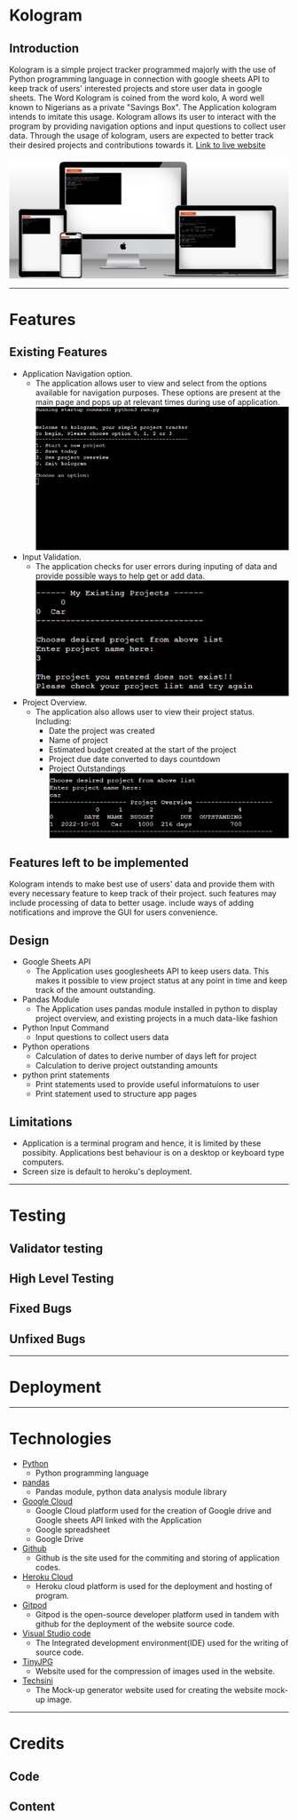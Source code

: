 # Kologram

## Introduction
Kologram is a simple project tracker programmed majorly with the use of Python programming language in connection with google sheets API to keep track of users' interested projects and store user data in google sheets. The Word Kologram is coined from the word kolo, A word well known to Nigerians as a private "Savings Box". The Application kologram intends to imitate this usage. Kologram allows its user to interact with the program by providing navigation options and input questions to collect user data. Through the usage of kologram, users are expected to better track their desired projects and contributions towards it.
[Link to live website](https://flo-kologram.herokuapp.com/ "visit website")

![Kologram](./assets/images/kologram%20mockup-c.png "Kologram Mockup")

---
# Features

## Existing Features
* Application Navigation option.
    * The application allows user to view and select from the options available for navigation purposes. These options are present at the main page and pops up at relevant times during use of application.
    ![kologram main](./assets/images/kologram%20navigation-c.png "view image")
* Input Validation.
    * The application checks for user errors during inputing of data and provide possible ways to help get or add data.
    ![kologram validation](./assets/images/validate%20input-c.png "view image")
* Project Overview.
    * The application also allows user to view their project status. Including:
        * Date the project was created
        * Name of project
        * Estimated budget created at the start of the project
        * Project due date converted to days countdown
        * Project Outstandings
    ![kologram project overview](./assets/images/project%20overview-c.png "view image")

## Features left to be implemented
Kologram intends to make best use of users' data and provide them with every necessary feature to keep track of their project. such features may include processing of data to better usage. include ways of adding notifications and improve the GUI for users convenience.

## Design
* Google Sheets API
    * The Application uses googlesheets API to keep users data. This makes it possible to view project status at any point in time and keep track of the amount outstanding.
* Pandas Module
    * The Application uses pandas module installed in python to display project overview, and existing projects in a much data-like fashion
* Python Input Command
    * Input questions to collect users data
* Python operations 
    * Calculation of dates to derive number of days left for project
    * Calculation to derive project outstanding amounts
* python print statements 
    * Print statements used to provide useful informatuíons to user
    * Print statement used to structure app pages

## Limitations
* Application is a terminal program and hence, it is limited by these possibity. Applications best behaviour is on a desktop or keyboard type computers.
* Screen size is default to heroku's deployment.

---
# Testing

## Validator testing

## High Level Testing

## Fixed Bugs

## Unfixed Bugs

---
# Deployment


---

# Technologies
* [Python](https://www.python.org/ "Link to Python main-page")
    * Python programming language
* [pandas](https://pandas.pydata.org/ "Link to Pandas main-page")
    * Pandas module, python data analysis module library
* [Google Cloud](https://console.cloud.google.com/ "Link to Google main-page")
    * Google Cloud platform used for the creation of Google drive and Google sheets API linked with the Application
    * Google spreadsheet
    * Google Drive
* [Github](https://github.com "Link to Github main-page")
    * Github is the site used for the commiting and storing of application codes.
* [Heroku Cloud](https://id.heroku.com/ "Link to Heroku login page")
    * Heroku cloud platform is used for the deployment and hosting of program.
* [Gitpod](https://www.gitpod.io "Link to Gitpod main-page")
    * Gitpod is the open-source developer platform used in tandem with github for the deployment of the website source code.
* [Visual Studio code](https://code.visualstudio.com "Link to visual studio code main-page")
    * The Integrated development environment(IDE) used for the writing of source code.
* [TinyJPG](https://tinyjpg.com/ "Link to TinyJPG main-page")
    * Website used for the compression of images used in the website.
* [Techsini](https://techsini.com/multi-mockup/index.php "Link to website main-page")
    * The Mock-up generator website used for creating the website mock-up image.


---
# Credits

## Code

## Content
